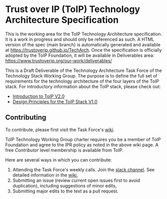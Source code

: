 # Trust over IP (ToIP) Technology Architecture Specification

This is the working area for the ToIP Technology Architecture specification. It is a work in progress and should only be referenced as such. A HTML version of the spec (main branch) is automatically generated and available at https://trustoverip.github.io/TechArch. Once the specification is officially adopted by the ToIP Foundation, it will be available in Deliverables area: https://www.trustoverip.org/our-work/deliverables/

This is a Draft Deliverable of the Technology Architecture Task Force of the Technology Stack Working Group. The purpose is to define the full set of requirements for the technology architecture of the four layers of the ToIP stack. For introductory information about the ToIP stack, please check out:

- [Introduction to ToIP V2.0](https://www.trustoverip.org/wp-content/uploads/Introduction-to-ToIP-V2.0-2021-11-17.pdf)
- [Design Principles for the ToIP Stack V1.0](https://www.trustoverip.org/wp-content/uploads/Design-Principles-for-the-ToIP-Stack-V1.0-2022-01-17.pdf)


## Contributing

To contribute, please first visit the Task Force's [wiki](https://wiki.trustoverip.org/display/HOME/TSWG+Technology+Architecture+Task+Force).

ToIP Technology Working Group charter requires you be a member of ToIP Foundation and agree to the IPR policy as noted in the above wiki page. A free *Contributor* level membership is available from ToIP.

Here are several ways in which you can contribute:

1. Attending the Task Force's weekly calls. Join the [slack channel](https://trustoverip.slack.com/archives/C02JT4GEJ75). See detailed information in the [wiki](https://wiki.trustoverip.org/display/HOME/TSWG+Technology+Architecture+Task+Force),
2. Submitting an issue (review current open issues first to avoid duplication), including suggestions of minor edits,
3. Submitting major edits to the text as a pull request.



